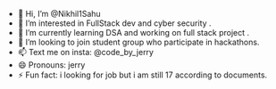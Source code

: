 - 👋 Hi, I’m @Nikhil1Sahu
- 👀 I’m interested in FullStack dev and cyber security .
- 🌱 I’m currently learning DSA and working on full stack project .
- 💞️ I’m looking to join student group who participate in hackathons.
- 📫 Text me on insta: @code_by_jerry
- 😄 Pronouns: jerry
- ⚡ Fun fact: i looking for job but i am still 17 according to documents.

<!---
Nikhil1Sahu/Nikhil1Sahu is a ✨ special ✨ repository because its `README.md` (this file) appears on your GitHub profile.
You can click the Preview link to take a look at your changes.
--->
